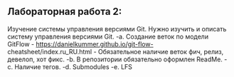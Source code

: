 ## Лабораторная работа 2: 
Изучение системы управления версиями Git.
Нужно изучить и описать систему управления версиями Git.
-a. Создание веток по модели GitFlow - https://danielkummer.github.io/git-flow-
cheatsheet/index.ru_RU.html - Обязательное наличие веток фич, релиз, девелоп, хот
фикс.
-b. В репозитории обязательно оформлен ReadMe.
-c. Наличие тегов.
-d. Submodules
-e. LFS
